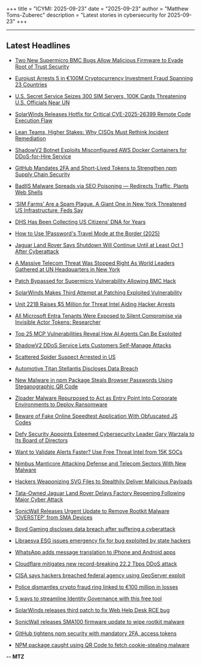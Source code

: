 +++
title = "ICYMI: 2025-09-23"
date = "2025-09-23"
author = "Matthew Toms-Zuberec"
description = "Latest stories in cybersecurity for 2025-09-23"
+++

---------------------------------------------------------------------------
## Latest Headlines
- [Two New Supermicro BMC Bugs Allow Malicious Firmware to Evade Root of Trust Security](https://thehackernews.com/2025/09/two-new-supermicro-bmc-bugs-allow.html)

- [Eurojust Arrests 5 in €100M Cryptocurrency Investment Fraud Spanning 23 Countries](https://thehackernews.com/2025/09/eurojust-arrests-5-in-100m.html)

- [U.S. Secret Service Seizes 300 SIM Servers, 100K Cards Threatening U.S. Officials Near UN](https://thehackernews.com/2025/09/us-secret-service-seizes-300-sim.html)

- [SolarWinds Releases Hotfix for Critical CVE-2025-26399 Remote Code Execution Flaw](https://thehackernews.com/2025/09/solarwinds-releases-hotfix-for-critical.html)

- [Lean Teams, Higher Stakes: Why CISOs Must Rethink Incident Remediation](https://thehackernews.com/2025/09/lean-teams-higher-stakes-why-cisos-must.html)

- [ShadowV2 Botnet Exploits Misconfigured AWS Docker Containers for DDoS-for-Hire Service](https://thehackernews.com/2025/09/shadowv2-botnet-exploits-misconfigured.html)

- [GitHub Mandates 2FA and Short-Lived Tokens to Strengthen npm Supply Chain Security](https://thehackernews.com/2025/09/github-mandates-2fa-and-short-lived.html)

- [BadIIS Malware Spreads via SEO Poisoning — Redirects Traffic, Plants Web Shells](https://thehackernews.com/2025/09/badiis-malware-spreads-via-seo.html)

- [‘SIM Farms’ Are a Spam Plague. A Giant One in New York Threatened US Infrastructure, Feds Say](https://www.wired.com/story/sim-farm-new-york-threatened-us-infrastructure-feds-say/)

- [DHS Has Been Collecting US Citizens’ DNA for Years](https://www.wired.com/story/dhs-has-been-collecting-us-citizens-dna-for-years/)

- [How to Use 1Password's Travel Mode at the Border (2025)](https://www.wired.com/story/1password-travel-mode/)

- [Jaguar Land Rover Says Shutdown Will Continue Until at Least Oct 1 After Cyberattack](https://www.securityweek.com/jaguar-land-rover-says-shutdown-will-continue-until-at-least-oct-1-after-cyberattack/)

- [A Massive Telecom Threat Was Stopped Right As World Leaders Gathered at UN Headquarters in New York](https://www.securityweek.com/a-massive-telecom-threat-was-stopped-right-as-world-leaders-gathered-at-un-headquarters-in-new-york/)

- [Patch Bypassed for Supermicro Vulnerability Allowing BMC Hack](https://www.securityweek.com/patch-bypassed-for-supermicro-vulnerability-allowing-bmc-hack/)

- [SolarWinds Makes Third Attempt at Patching Exploited Vulnerability](https://www.securityweek.com/solarwinds-makes-third-attempt-at-patching-exploited-vulnerability/)

- [Unit 221B Raises $5 Million for Threat Intel Aiding Hacker Arrests](https://www.securityweek.com/unit-221b-raises-5-million-for-threat-intel-aiding-hacker-arrests/)

- [All Microsoft Entra Tenants Were Exposed to Silent Compromise via Invisible Actor Tokens: Researcher](https://www.securityweek.com/all-microsoft-entra-tenants-were-exposed-to-silent-compromise-via-invisible-actor-tokens-researcher/)

- [Top 25 MCP Vulnerabilities Reveal How AI Agents Can Be Exploited](https://www.securityweek.com/top-25-mcp-vulnerabilities-reveal-how-ai-agents-can-be-exploited/)

- [ShadowV2 DDoS Service Lets Customers Self-Manage Attacks](https://www.securityweek.com/shadowv2-ddos-service-lets-customers-self-manage-attacks/)

- [Scattered Spider Suspect Arrested in US](https://www.securityweek.com/scattered-spider-suspect-arrested-in-us/)

- [Automotive Titan Stellantis Discloses Data Breach](https://www.securityweek.com/automotive-titan-stellantis-discloses-data-breach/)

- [New Malware in npm Package Steals Browser Passwords Using Steganographic QR Code](https://cybersecuritynews.com/new-malware-in-npm-package-steals-browser-passwords/)

- [Zloader Malware Repurposed to Act as Entry Point Into Corporate Environments to Deploy Ransomware](https://cybersecuritynews.com/zloader-malware-repurposed/)

- [Beware of Fake Online Speedtest Application With Obfuscated JS Codes](https://cybersecuritynews.com/beware-of-fake-online-speedtest-application/)

- [Defy Security Appoints Esteemed Cybersecurity Leader Gary Warzala to Its Board of Directors](https://cybersecuritynews.com/defy-security-appoints-esteemed-cybersecurity-leader-gary-warzala/)

- [Want to Validate Alerts Faster? Use Free Threat Intel from 15K SOCs](https://cybersecuritynews.com/want-to-validate-alerts-faster-use-free-threat-intel-from-15k-socs/)

- [Nimbus Manticore Attacking Defense and Telecom Sectors With New Malware](https://cybersecuritynews.com/nimbus-manticore-attacking-defense-and-telecom-sectors/)

- [Hackers Weaponizing SVG Files to Stealthily Deliver Malicious Payloads](https://cybersecuritynews.com/hackers-weaponizing-svg-files/)

- [Tata-Owned Jaguar Land Rover Delays Factory Reopening Following Major Cyber Attack](https://cybersecuritynews.com/jaguar-land-rover-delays-cyber-attack/)

- [SonicWall Releases Urgent Update to Remove Rootkit Malware ‘OVERSTEP’ from SMA Devices](https://cybersecuritynews.com/sonicwall-firmware-update-rootkit-malware/)

- [Boyd Gaming discloses data breach after suffering a cyberattack](https://www.bleepingcomputer.com/news/security/boyd-gaming-discloses-data-breach-after-suffering-a-cyberattack/)

- [Libraesva ESG issues emergency fix for bug exploited by state hackers](https://www.bleepingcomputer.com/news/security/libraesva-esg-issues-emergency-fix-for-bug-exploited-by-state-hackers/)

- [WhatsApp adds message translation to iPhone and Android apps](https://www.bleepingcomputer.com/news/security/whatsapp-adds-message-translation-to-iphone-and-android-apps/)

- [Cloudflare mitigates new record-breaking 22.2 Tbps DDoS attack](https://www.bleepingcomputer.com/news/security/cloudflare-mitigates-new-record-breaking-222-tbps-ddos-attack/)

- [CISA says hackers breached federal agency using GeoServer exploit](https://www.bleepingcomputer.com/news/security/cisa-says-hackers-breached-federal-agency-using-geoserver-exploit/)

- [Police dismantles crypto fraud ring linked to €100 million in losses](https://www.bleepingcomputer.com/news/security/police-dismantles-crypto-fraud-ring-linked-to-100-million-in-losses/)

- [5 ways to streamline Identity Governance with this free tool](https://www.bleepingcomputer.com/news/security/5-ways-to-streamline-identity-governance-with-this-free-tool/)

- [SolarWinds releases third patch to fix Web Help Desk RCE bug](https://www.bleepingcomputer.com/news/security/solarwinds-releases-third-patch-to-fix-web-help-desk-rce-bug/)

- [SonicWall releases SMA100 firmware update to wipe rootkit malware](https://www.bleepingcomputer.com/news/security/sonicwall-releases-sma100-firmware-update-to-wipe-rootkit-malware/)

- [GitHub tightens npm security with mandatory 2FA, access tokens](https://www.bleepingcomputer.com/news/security/github-tightens-npm-security-with-mandatory-2fa-access-tokens/)

- [NPM package caught using QR Code to fetch cookie-stealing malware](https://www.bleepingcomputer.com/news/security/npm-package-caught-using-qr-code-to-fetch-cookie-stealing-malware/)

**-- MTZ**